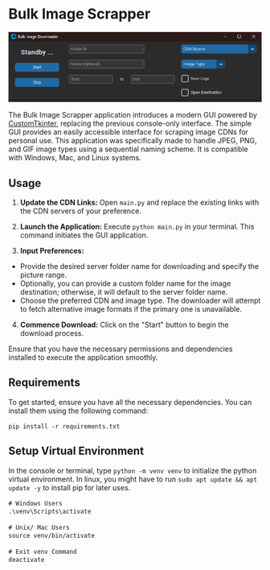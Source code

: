 # Bulk Image Scrapper

![App GUI](media/app.png)

 The Bulk Image Scrapper application introduces a modern GUI powered by [CustomTkinter](https://github.com/TomSchimansky/CustomTkinter/tree/master), replacing the previous console-only interface. The simple GUI provides an easily accessible interface for scraping image CDNs for personal use. This application was specifically made to handle JPEG, PNG, and GIF image types using a sequential naming scheme. It is compatible with Windows, Mac, and Linux systems.
 
## Usage

1. **Update the CDN Links:**
Open `main.py` and replace the existing links with the CDN servers of your preference.

2. **Launch the Application:**
Execute `python main.py` in your terminal. This command initiates the GUI application.

3. **Input Preferences:**
- Provide the desired server folder name for downloading and specify the picture range.
- Optionally, you can provide a custom folder name for the image destination; otherwise, it will default to the server folder name.
- Choose the preferred CDN and image type. The downloader will attempt to fetch alternative image formats if the primary one is unavailable.

4. **Commence Download:**
Click on the "Start" button to begin the download process. 

Ensure that you have the necessary permissions and dependencies installed to execute the application smoothly.

## Requirements
To get started, ensure you have all the necessary dependencies. You can install them using the following command:
```
pip install -r requirements.txt
```

## Setup Virtual Environment
In the console or terminal, type `python -m venv venv` to initialize the python virtual environment. In linux, you might have to run `sudo apt update && apt update -y` to install pip for later uses.
```
# Windows Users
.\venv\Scripts\activate

# Unix/ Mac Users
source venv/bin/activate

# Exit venv Command
deactivate

```
